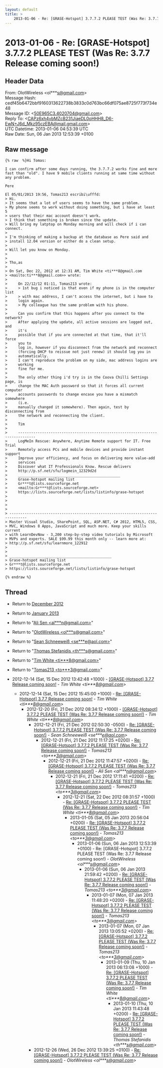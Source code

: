 ```yaml
---
layout: default
title: >
    2013-01-06 - Re: [GRASE-Hotspot] 3.7.7.2 PLEASE TEST (Was Re: 3.7.7 Release coming soon!)
---
```


# 2013-01-06 - Re: [GRASE-Hotspot] 3.7.7.2 PLEASE TEST (Was Re: 3.7.7 Release coming soon!)

## Header Data

From: OlotWireless \<ol***s@gmail.com\><br>
Message Hash: cedf45b6472bbf9160313622738b3833c0d763bc66df075ae8725f773f734e48<br>
Message ID: \<50E965C3.4020704@gmail.com\><br>
Reply To: \<CAPz6xh4vbMZcB231JiaeDL0oHHH8_D6-EwN+J6d_Mkz95czEBA@mail.gmail.com\><br>
UTC Datetime: 2013-01-06 04:53:39 UTC<br>
Raw Date: Sun, 06 Jan 2013 12:53:39 +0100<br>

## Raw message

```
{% raw  %}Hi Tomas:

I can confirm after some days running, the 3.7.7.2 works fine and more 
fast than "old". I have 9 mobile clients running at same time without 
any problem.

Pere

El 05/01/2013 19:56, Tomas213 escribi\ufffd:
> Hi.
> It seems that a lot of users seems to have the same problem.
> My phone seems to work without doing something, but i have at least 5 
> users that their mac account doesn't work.
> I think that something is broken since the update.
> Will bring my latptop on Monday morning and will check if i can connect.
>
> I'm thinking of making a backup at the database as Pere said and 
> install 12.04 version or either do a clean setup.
>
> Will let you know on Monday.
>
>
> Tho,as
>
> On Sat, Dec 22, 2012 at 12:31 AM, Tim White <ti***8@gmail.com 
> <mailto:ti***8@gmail.com>> wrote:
>
>     On 22/12/12 01:11, Tomas213 wrote:
>     > 1st bug i noticed is that even if my phone is in the computer list
>     > with mac address, I can't access the internet, but i have to
>     login again.
>     > My colleague has the same problem with his phone.
>
>     Can you confirm that this happens after you connect to the network?
>     After applying the update, all active sessions are logged out, and
>     it's
>     possible that if you are connected at that time, that it'll force
>     you to
>     log in, however if you disconnect from the network and reconnect
>     (forcing DHCP to reissue not just renew) it should log you in
>     automatically.
>     I can't reproduce the problem on my side, mac address logins are
>     working
>     fine for me.
>
>     The only other thing i'd try is in the Coova Chilli Settings page, is
>     change the MAC Auth password so that it forces all current computer
>     accounts passwords to change encase you have a mismatch somewhere
>     (i.e.
>     manually changed it somewhere). Then again, test by disconnecting from
>     the network and reconnecting the client.
>
>     Tim
>
>     ------------------------------------------------------------------------------
>     LogMeIn Rescue: Anywhere, Anytime Remote support for IT. Free Trial
>     Remotely access PCs and mobile devices and provide instant support
>     Improve your efficiency, and focus on delivering more value-add
>     services
>     Discover what IT Professionals Know. Rescue delivers
>     http://p.sf.net/sfu/logmein_12329d2d
>     _______________________________________________
>     Grase-hotspot mailing list
>     Gr***t@lists.sourceforge.net
>     <mailto:Gr***t@lists.sourceforge.net>
>     https://lists.sourceforge.net/lists/listinfo/grase-hotspot
>
>
>
>
> ------------------------------------------------------------------------------
> Master Visual Studio, SharePoint, SQL, ASP.NET, C# 2012, HTML5, CSS,
> MVC, Windows 8 Apps, JavaScript and much more. Keep your skills current
> with LearnDevNow - 3,200 step-by-step video tutorials by Microsoft
> MVPs and experts. SALE $99.99 this month only -- learn more at:
> http://p.sf.net/sfu/learnmore_122912
>
>
> _______________________________________________
> Grase-hotspot mailing list
> Gr***t@lists.sourceforge.net
> https://lists.sourceforge.net/lists/listinfo/grase-hotspot

{% endraw %}
```

## Thread

+ Return to [December 2012](/archive/2012/12)
+ Return to [January 2013](/archive/2013/01)

+ Return to "[Ali Sen <al***n<span>@</span>gmail.com>](/authors/al___n_at_gmail_com)"
+ Return to "[OlotWireless <ol***s<span>@</span>gmail.com>](/authors/ol___s_at_gmail_com)"
+ Return to "[Sean Schneeweiß <se***e<span>@</span>aol.com>](/authors/se___e_at_aol_com)"
+ Return to "[Thomas Stefanidis <th***s<span>@</span>gmail.com>](/authors/th___s_at_gmail_com)"
+ Return to "[Tim White <ti***8<span>@</span>gmail.com>](/authors/ti___8_at_gmail_com)"
+ Return to "[Tomas213 <to***3<span>@</span>gmail.com>](/authors/to___3_at_gmail_com)"

+ 2012-12-14 (Sat, 15 Dec 2012 13:42:48 +1000) - [[GRASE-Hotspot] 3.7.7 Release coming soon!](/archive/2012/12/cfb5293c62099213cba57c0d485dbc5a43e027c3eafb20a853aab38bec4a06c8) - _Tim White \<ti***8@gmail.com\>_
  + 2012-12-14 (Sat, 15 Dec 2012 15:45:00 +1000) - [Re: [GRASE-Hotspot] 3.7.7 Release coming soon!](/archive/2012/12/77189af35cb773d55cf29a2e85b80628c9042f6d989640db27a0aa827d935ba4) - _Tim White \<ti***8@gmail.com\>_
    + 2012-12-20 (Fri, 21 Dec 2012 08:34:12 +1000) - [[GRASE-Hotspot] 3.7.7.2 PLEASE TEST (Was Re: 3.7.7 Release coming	soon!)](/archive/2012/12/7e52484e212a1a16e634adef8563726f0bbaee74e895e17d8a2f3a2875a832e3) - _Tim White \<ti***8@gmail.com\>_
      + 2012-12-21 (Fri, 21 Dec 2012 02:50:30 -0500) - [Re: [GRASE-Hotspot] 3.7.7.2 PLEASE TEST (Was Re: 3.7.7 Release coming soon!)](/archive/2012/12/767dd15e939f10008646c30cd369680c83c86afafbe1fc564e71a5250e13bf1a) - _Sean Schneeweiß \<se***e@aol.com\>_
        + 2012-12-21 (Fri, 21 Dec 2012 11:17:25 +0200) - [Re: [GRASE-Hotspot] 3.7.7.2 PLEASE TEST (Was Re: 3.7.7 Release	coming soon!)](/archive/2012/12/833b4c5a6608c4e775fe594b1f65efe4e990123bf24e1fb1d5e66fb545b764a2) - _Tomas213 \<to***3@gmail.com\>_
          + 2012-12-21 (Fri, 21 Dec 2012 11:47:57 +0200) - [Re: [GRASE-Hotspot] 3.7.7.2 PLEASE TEST (Was Re: 3.7.7 Release	coming soon!)](/archive/2012/12/5b81543f216d5397e828846620cadf301749ac2ee8c7e4addf01bc7c374c79b0) - _Ali Sen \<al***n@gmail.com\>_
            + 2012-12-21 (Fri, 21 Dec 2012 17:11:41 +0200) - [Re: [GRASE-Hotspot] 3.7.7.2 PLEASE TEST (Was Re: 3.7.7 Release	coming soon!)](/archive/2012/12/a1752abb93f994d5fd5b62b3cfc3e4ae7a7b9db94d36c73e2f302a3e2352e54a) - _Tomas213 \<to***3@gmail.com\>_
              + 2012-12-21 (Sat, 22 Dec 2012 08:31:57 +1000) - [Re: [GRASE-Hotspot] 3.7.7.2 PLEASE TEST (Was Re: 3.7.7 Release coming soon!)](/archive/2012/12/6f217ac147e93a2b94d88ebdbba57d7d9e8073113d3e5f1054d882ef48263a7f) - _Tim White \<ti***8@gmail.com\>_
                + 2013-01-05 (Sat, 05 Jan 2013 20:56:04 +0200) - [Re: [GRASE-Hotspot] 3.7.7.2 PLEASE TEST (Was Re: 3.7.7 Release	coming soon!)](/archive/2013/01/4b655cc2ccdc952f7bacebf8cc89fe157d4b033f8f1a39cd27f13e9571ebce0f) - _Tomas213 \<to***3@gmail.com\>_
                  + 2013-01-06 (Sun, 06 Jan 2013 12:53:39 +0100) - Re: [GRASE-Hotspot] 3.7.7.2 PLEASE TEST (Was Re: 3.7.7 Release coming soon!) - _OlotWireless \<ol***s@gmail.com\>_
                    + 2013-01-06 (Sun, 06 Jan 2013 21:59:42 +0200) - [Re: [GRASE-Hotspot] 3.7.7.2 PLEASE TEST (Was Re: 3.7.7 Release	coming soon!)](/archive/2013/01/e1be54c2b1e2eb7c71f9c41cde5aa05ecbace372878290dc0ce29a5de1cee826) - _Tomas213 \<to***3@gmail.com\>_
                      + 2013-01-07 (Mon, 07 Jan 2013 11:48:20 +0200) - [Re: [GRASE-Hotspot] 3.7.7.2 PLEASE TEST (Was Re: 3.7.7 Release	coming soon!)](/archive/2013/01/a34c59c9cbb8d318ac2a6734ac4e9e37fa277e85e7e176e5e8388c8fa3b9b8f9) - _Tomas213 \<to***3@gmail.com\>_
                        + 2013-01-07 (Mon, 07 Jan 2013 13:05:52 +0200) - [Re: [GRASE-Hotspot] 3.7.7.2 PLEASE TEST (Was Re: 3.7.7 Release	coming soon!)](/archive/2013/01/f115a3fa94529ff71e183d0ee1d94a80ddd8545f8de7ad5fd9178da590eba32a) - _Tomas213 \<to***3@gmail.com\>_
                          + 2013-01-09 (Thu, 10 Jan 2013 06:13:08 +1000) - [Re: [GRASE-Hotspot] 3.7.7.2 PLEASE TEST (Was Re: 3.7.7 Release coming soon!)](/archive/2013/01/4babb7f40507c162274b4b60bbc8c3deaa80feb9acf0ac998debf1f65efed3c4) - _Tim White \<ti***8@gmail.com\>_
                            + 2013-01-10 (Thu, 10 Jan 2013 11:43:48 +0200) - [Re: [GRASE-Hotspot] 3.7.7.2 PLEASE TEST (Was Re: 3.7.7 Release	coming soon!)](/archive/2013/01/f21589dce9a0e93a82f2f046a376778e35dddd2ca8bd60da888615fb6e389c19) - _Thomas Stefanidis \<th***s@gmail.com\>_
      + 2012-12-26 (Wed, 26 Dec 2012 13:39:25 +0100) - [Re: [GRASE-Hotspot] 3.7.7.2 PLEASE TEST (Was Re: 3.7.7 Release coming soon!)](/archive/2012/12/fdf51e52659027104cf431c2450c324907cc3b2d18ccd43a2b4a43f74583b62c) - _OlotWireless \<ol***s@gmail.com\>_

